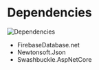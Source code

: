 # Dependencies
![Dependencies](https://github.com/CSharpTeoMan911/HallRentalSystem/assets/87245086/1bd7c426-72a0-4db0-b547-3d946d0edf3e)
* FirebaseDatabase.net
* Newtonsoft.Json
* Swashbuckle.AspNetCore
